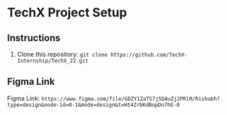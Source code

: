 # TechX Project Setup

## Instructions

1. Clone this repository: `git clone https://github.com/TechX-Internship/TechX_22.git`
## Figma Link

Figma Link: `https://www.figma.com/file/GDZY1ZaTS7j5DAuZj2PRlM/Rishabh?type=design&node-id=0-1&mode=design&t=Ht4ZrbKdBopDn7hE-0`